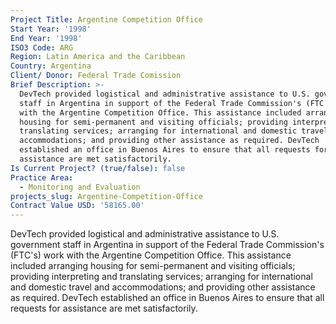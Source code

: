 ```yaml
---
Project Title: Argentine Competition Office
Start Year: '1998'
End Year: '1998'
ISO3 Code: ARG
Region: Latin America and the Caribbean
Country: Argentina
Client/ Donor: Federal Trade Comission
Brief Description: >-
  DevTech provided logistical and administrative assistance to U.S. government
  staff in Argentina in support of the Federal Trade Commission's (FTC's) work
  with the Argentine Competition Office. This assistance included arranging
  housing for semi-permanent and visiting officials; providing interpreting and
  translating services; arranging for international and domestic travel and
  accommodations; and providing other assistance as required. DevTech
  established an office in Buenos Aires to ensure that all requests for
  assistance are met satisfactorily.
Is Current Project? (true/false): false
Practice Area:
  - Monitoring and Evaluation
projects_slug: Argentine-Competition-Office
Contract Value USD: '58165.00'
---
```

DevTech provided logistical and administrative assistance to U.S. government staff in Argentina in support of the Federal Trade Commission's (FTC's) work with the Argentine Competition Office. This assistance included arranging housing for semi-permanent and visiting officials; providing interpreting and translating services; arranging for international and domestic travel and accommodations; and providing other assistance as required. DevTech established an office in Buenos Aires to ensure that all requests for assistance are met satisfactorily.